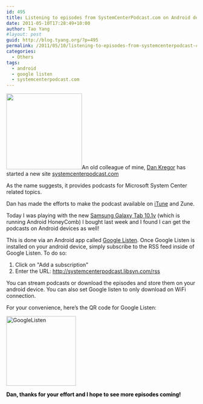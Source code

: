 ```yaml
---
id: 495
title: Listening to episodes from SystemCenterPodcast.com on Android devices
date: 2011-05-10T17:28:49+10:00
author: Tao Yang
#layout: post
guid: http://blog.tyang.org/?p=495
permalink: /2011/05/10/listening-to-episodes-from-systemcenterpodcast-com-on-android-devices/
categories:
  - Others
tags:
  - android
  - google listen
  - systemcenterpodcast.com
---
```

<a href="http://blog.tyang.org/wp-content/uploads/2011/05/systemcenterpodcast.png"><img class="alignleft size-full wp-image-496" title="systemcenterpodcast" src="http://blog.tyang.org/wp-content/uploads/2011/05/systemcenterpodcast.png" alt="" width="200" height="200" /></a>An old colleague of mine, <a href="http://opsm.gr/">Dan Kregor</a> has started a new site <a href="http://systemcenterpodcast.com/">systemcenterpodcast.com</a>

As the name suggests, it provides podcasts for Microsoft System Center related topics.

Dan has made the efforts to make the podcast available on <a href="http://itunes.apple.com/au/podcast/system-center-podcast/">iTune</a> and Zune.

Today I was playing with the new <a href="http://www.vodafone.com.au/personal/android/tablets/samsung-galaxy-tab-10-1v/index.htm">Samsung Galaxy Tab 10.1v</a> (which is running Android HoneyComb) I bought last week and I found I can get the podcasts on Android devices as well!

This is done via an Android app called <a href="http://listen.googlelabs.com/">Google Listen</a>. Once Google Listen is installed on your android device, simply subscribe to the RSS feed inside of Google Listen. To do so:
<ol>
	<li>Click on "Add a subscription"</li>
	<li>Enter the URL: <a href="http://systemcenterpodcast.libsyn.com/rss">http://systemcenterpodcast.libsyn.com/rss</a></li>
</ol>
You can stream podcasts or download the episodes and store them on your android device. You can also set Google listen to only download on WiFi connection.

For your convenience, here’s the QR code for Google Listen:

<a href="http://blog.tyang.org/wp-content/uploads/2011/05/GoogleListen.png"><img style="background-image: none; padding-left: 0px; padding-right: 0px; display: inline; padding-top: 0px; border: 0px;" title="GoogleListen" src="http://blog.tyang.org/wp-content/uploads/2011/05/GoogleListen_thumb.png" border="0" alt="GoogleListen" width="184" height="184" /></a>

<span style="color: #000000;"><strong>Dan, thanks for your effort and I hope to see more episodes coming!</strong></span>